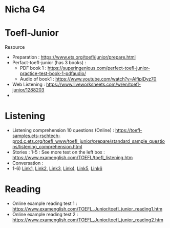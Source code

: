# Nicha G4

# Toefl-Junior
Resource
- Preparation : https://www.ets.org/toefl/junior/prepare.html
- Perfact-toefl-junior (has 3 books) :
    - PDF book 1 : https://superingenious.com/perfect-toefl-junior-practice-test-book-1-pdfaudio/
    - Audio of book1 : https://www.youtube.com/watch?v=AlfiplDyz70
- Web Listening : https://www.liveworksheets.com/w/en/toefl-junior/1288203
- 

# Listening
- Listening comprehension 10 questions (Online) : https://toefl-samples.ets-rschtech-prod.c.ets.org/toefl_www/toefl_junior/prepare/standard_sample_questions/listening_comprehension.html
- Stories : 1-5 : See more test on the left box : https://www.examenglish.com/TOEFL/toefl_listening.htm
- Conversation :
-   1-6) <a href="https://www.examenglish.com/TOEFL/TOEFL_listening_conversation1.htm">Link1</a>, <a href="https://www.examenglish.com/TOEFL/TOEFL_listening_conversation2.htm">Link2</a>, <a href="https://www.examenglish.com/TOEFL/TOEFL_listening_conversation3.htm">Link3</a>, <a href="https://www.examenglish.com/TOEFL/TOEFL_listening_conversation4.htm">Link4</a>, <a href="https://www.examenglish.com/TOEFL/TOEFL_listening_conversation5.htm">Link5</a>,  <a href="https://www.examenglish.com/TOEFL/TOEFL_listening_conversation6.htm">Link6</a>


# Reading
- Online example reading test 1 : https://www.examenglish.com/TOEFL_Junior/toefl_junior_reading1.htm
- Online example reading test 2 : https://www.examenglish.com/TOEFL_Junior/toefl_junior_reading2.htm
